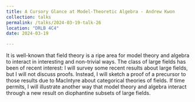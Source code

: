 ```yaml
---
title: A Cursory Glance at Model-Theoretic Algebra - Andrew Kwon
collection: talks
permalink: /talks/2024-03-19-talk-26
location: "DRLB 4C4"
date: 2024-03-19

---
```


It is well-known that field theory is a ripe area for model theory and algebra to interact in interesting and non-trivial ways. The class of large fields has been of recent interest: I will survey some recent results about large fields, but I will not discuss proofs. Instead, I will sketch a proof of a precursor to those results due to MacIntyre about categorical theories of fields. If time permits, I will illustrate another way that model theory and algebra interact through a new result on diophantine subsets of large fields.